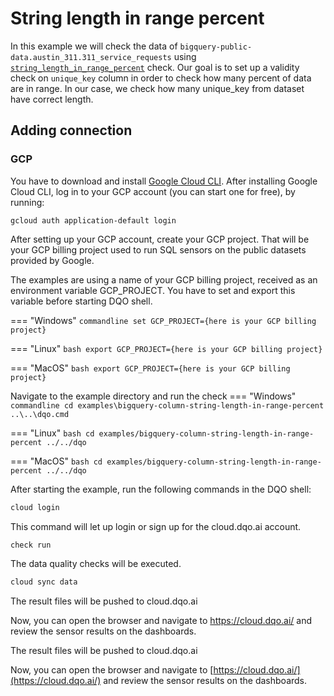 # String length in range percent

In this example we will check the data of `bigquery-public-data.austin_311.311_service_requests` using
[`string_length_in_range_percent`](../../../check_reference/validity/string_length_in_range_percent/string_length_in_range_percent.md) check.
Our goal is to set up a validity check on `unique_key` column in order to check how many percent of data are in range.
In our case, we check how many unique_key from dataset have correct length.

## Adding connection
### GCP
You have to download and install [Google Cloud CLI](https://cloud.google.com/sdk/docs/install).
After installing Google Cloud CLI, log in to your GCP account (you can start one for free), by running:

```commandline
gcloud auth application-default login
```

After setting up your GCP account, create your GCP project. That will be your GCP billing project
used to run SQL sensors on the public datasets provided by Google.

The examples are using a name of your GCP billing project, received as an environment variable GCP_PROJECT.
You have to set and export this variable before starting DQO shell.


=== "Windows"
    ```commandline
    set GCP_PROJECT={here is your GCP billing project}
    ```

=== "Linux"
    ```bash
    export GCP_PROJECT={here is your GCP billing project}
    ```

=== "MacOS"
    ```bash
    export GCP_PROJECT={here is your GCP billing project}
    ```

Navigate to the example directory and run the check
=== "Windows"
    ```commandline
    cd examples\bigquery-column-string-length-in-range-percent
    ..\..\dqo.cmd
    ```

=== "Linux"
    ```bash
    cd examples/bigquery-column-string-length-in-range-percent
    ../../dqo
    ```

=== "MacOS"
    ```bash
    cd examples/bigquery-column-string-length-in-range-percent
    ../../dqo
    ```

After starting the example, run the following commands in the DQO shell:
```bash
cloud login
```
This command will let up login or sign up for the cloud.dqo.ai account.

```bash
check run
```
The data quality checks will be executed.
```bash
cloud sync data
```
The result files will be pushed to cloud.dqo.ai

Now, you can open the browser and navigate to https://cloud.dqo.ai/ and review the sensor results on the dashboards.

The result files will be pushed to cloud.dqo.ai

Now, you can open the browser and navigate to [https://cloud.dqo.ai/](https://cloud.dqo.ai/)
and review the sensor results on the dashboards.